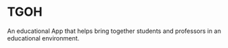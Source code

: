 TGOH
====

An educational App that helps bring together students and professors in an educational environment. 
